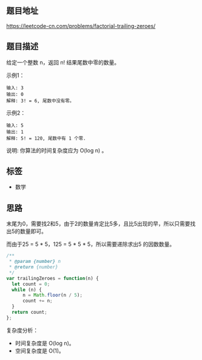 ## 题目地址

https://leetcode-cn.com/problems/factorial-trailing-zeroes/

## 题目描述

给定一个整数 n，返回 n! 结果尾数中零的数量。

示例1：
```
输入: 3
输出: 0
解释: 3! = 6, 尾数中没有零。
```

示例2：
```
输入: 5
输出: 1
解释: 5! = 120, 尾数中有 1 个零.
```

说明: 你算法的时间复杂度应为 O(log n) 。

## 标签

- 数学

## 思路

末尾为0，需要找2和5，由于2的数量肯定比5多，且比5出现的早，所以只需要找出5的数量即可。

而由于25 = 5 * 5，125 = 5 * 5 * 5，所以需要递除求出5 的因数数量。

```javascript
/**
 * @param {number} n
 * @return {number}
 */
var trailingZeroes = function(n) {
  let count = 0;
  while (n) {
      n = Math.floor(n / 5);
      count += n;
  }
  return count;
};
```

复杂度分析：

- 时间复杂度是 O(log n)。
- 空间复杂度是 O(1)。